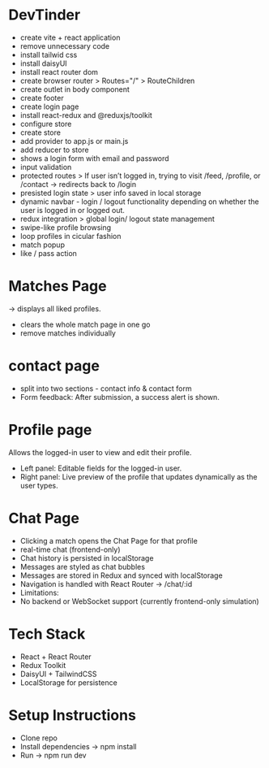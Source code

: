 # DevTinder

- create vite + react application
- remove unnecessary code 
- install tailwid css
- install daisyUI
- install react router dom
- create browser router > Routes="/" > RouteChildren 
- create outlet in body component
- create footer
- create login page
- install react-redux and @reduxjs/toolkit
- configure store 
- create store
- add provider to app.js or main.js
- add reducer to store
- shows a login form with email and password
- input validation
- protected routes > If user isn’t logged in, trying to visit /feed, /profile, or /contact → redirects back to /login
- presisted login state > user info saved in local storage
- dynamic navbar - login / logout functionality depending on whether the user is logged in or logged out.
- redux integration > global login/ logout state management
- swipe-like profile browsing
- loop profiles in cicular fashion
- match popup
- like / pass action

# Matches Page 
→ displays all liked profiles.
- clears the whole match page in one go 
- remove matches individually

# contact page 
- split into two sections - contact info & contact form
- Form feedback: After submission, a success alert is shown.

# Profile page 
 Allows the logged-in user to view and edit their profile.
- Left panel: Editable fields for the logged-in user.
- Right panel: Live preview of the profile that updates dynamically as the user types.

# Chat Page
- Clicking a match opens the Chat Page for that profile
- real-time chat (frontend-only)
- Chat history is persisted in localStorage
- Messages are styled as chat bubbles
- Messages are stored in Redux and synced with localStorage
- Navigation is handled with React Router → /chat/:id
- Limitations: 
- No backend or WebSocket support (currently frontend-only simulation)











# Tech Stack

- React + React Router
- Redux Toolkit
- DaisyUI + TailwindCSS
- LocalStorage for persistence



# Setup Instructions

- Clone repo
- Install dependencies → npm install
- Run → npm run dev